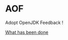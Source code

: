 AOF
===

Adopt OpenJDK Feedback !

[What has been done](https://github.com/cejug/aof/wiki/What-has-been-done)
